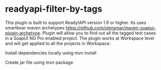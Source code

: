 # readyapi-filter-by-tags

This plugin is built to support Ready!API version 1.9 or higher. Its uses smartbear maven archetypes https://github.com/olensmar/maven-soapui-plugin-archetype. Plugin will allow you to find out all the tagged test cases in a SoapUI NG Pro enabled project. The plugin works at Workspace level and will get applied to all the projects in Workspace.

Install dependencies locally using mvn install

Create jar file using mvn package
